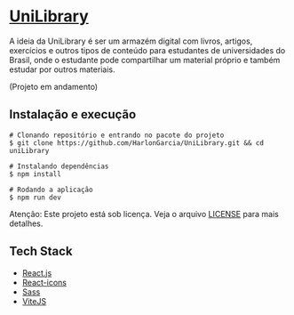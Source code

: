 # [UniLibrary]()

A ideia da UniLibrary é ser um armazém digital com livros, artigos, exercícios e outros tipos de conteúdo para estudantes de universidades do Brasil, onde o estudante pode compartilhar um material próprio e também estudar por outros materiais.

(Projeto em andamento)

## Instalação e execução

```
# Clonando repositório e entrando no pacote do projeto
$ git clone https://github.com/HarlonGarcia/UniLibrary.git && cd uniLibrary

# Instalando dependências
$ npm install

# Rodando a aplicação
$ npm run dev
```
Atenção: Este projeto está sob licença. Veja o arquivo [LICENSE](LICENSE.md) para mais detalhes.

## Tech Stack

-  [React.js](https://pt-br.reactjs.org/)
-  [React-icons](https://react-icons.github.io/react-icons/)
-  [Sass](https://sass-lang.com/install)
-  [ViteJS](https://vitejs.dev/)
